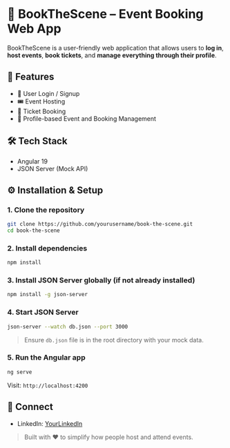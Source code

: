 
# 🎉 BookTheScene – Event Booking Web App

BookTheScene is a user-friendly web application that allows users to **log in**, **host events**, **book tickets**, and **manage everything through their profile**.

## 🚀 Features

- 🔐 User Login / Signup  
- 🎟️ Event Hosting  
- 📅 Ticket Booking  
- 🧾 Profile-based Event and Booking Management  

## 🛠️ Tech Stack

- Angular 19  
- JSON Server (Mock API)  

## ⚙️ Installation & Setup

### 1. Clone the repository
```bash
git clone https://github.com/yourusername/book-the-scene.git
cd book-the-scene
```

### 2. Install dependencies
```bash
npm install
```

### 3. Install JSON Server globally (if not already installed)
```bash
npm install -g json-server
```

### 4. Start JSON Server
```bash
json-server --watch db.json --port 3000
```

> Ensure `db.json` file is in the root directory with your mock data.

### 5. Run the Angular app
```bash
ng serve
```

Visit: `http://localhost:4200`

## 🔗 Connect

- LinkedIn: [YourLinkedIn](https://linkedin.com/in/vivek-dudhatra)

> Built with ❤️ to simplify how people host and attend events.
